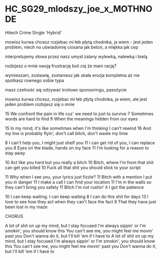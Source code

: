 # HC_SG29_mlodszy_joe_x_MOTHNODE
Hitech Crime Single 'Hybrid'

mowisz kurwa chcesz rozjebac mi łeb
płytą chodnika, ja wiem - 
jest jeden problem, niech no uświadomię
ciosana jak beton, a miękka jak cep

interpretujemy słowa przez nasz umysł
zalany wylewką, nalewką i bielą

rozbijesz o mnie swoją frustrację
boli cię że mam rację?

wymieszam, zostawię, zostaniesz jak skała
erozja kompletna aż nie spotkasz rownego sobie typa


masz czelność się odzywać
krolowo sponsoringu, pasożycie

mowisz kurwa chcesz, rozjebac mi łeb
płytą chodnika, ja wiem, 
ale jest jeden problem 
rozbijesz się o mnie 

15 We confront the pain in life cuz' we need to just to survive
7 Sometimes words are hard to find
9 When the meanings hidden from our eyes

15 In my mind, it's like sometimes when I'm thinking I can't rewind
16 And my line is probably flyin', don't call bitch, don't waste my time

8  I can't help you, I might just shelf you
11 I can get rid of you, I can replace you
8  Eyes on the blade, hands on my face
11 I'm looking for a reason to stay away

10 Act like you hard but you really a bitch
10 Bitch, where I'm from that shit can get you killed
10 Fuck all that shit you should stick to your script

11 Why when I see you, your lyrics just fizzle?
11 Bitch with a mention I put you in danger
11 I make a call I can find your location
11 I'm in the walls so they can't bring you safety
11 Bitch I'm not rushin' it I got the patience

10 I can keep waiting. I can keep waiting
8  I can do this shit for days
13 I love to see how they act when they can't face the fact
9  That they have just been lost in my maze

CHORUS

A lot of shit on up my mind, but I stay focused
I'm always sippin' or I'm smokin', you should know this
You can't see me, you might feel me movin' past you
Don't wanna do it, but I'll kill 'em if I have to
A lot of shit on up my mind, but I stay focused
I'm always sippin' or I'm smokin', you should know this
You can't see me, you might feel me movin' past you
Don't wanna do it, but I'll kill 'em if I have to
